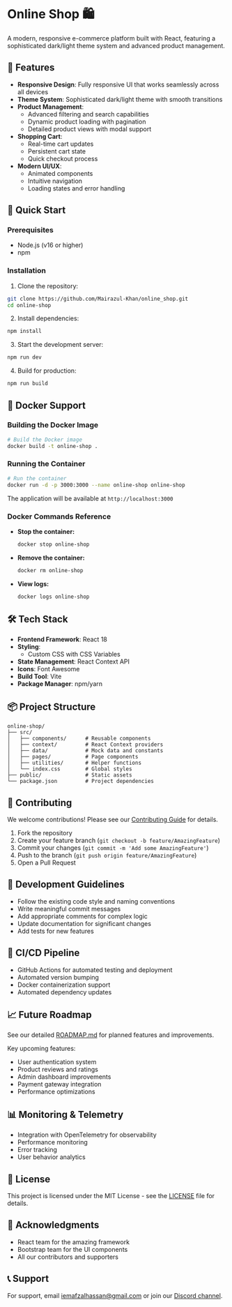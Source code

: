 # Online Shop 🛍️


A modern, responsive e-commerce platform built with React, featuring a sophisticated dark/light theme system and advanced product management.




## 🌟 Features

- **Responsive Design**: Fully responsive UI that works seamlessly across all devices
- **Theme System**: Sophisticated dark/light theme with smooth transitions
- **Product Management**: 
  - Advanced filtering and search capabilities
  - Dynamic product loading with pagination
  - Detailed product views with modal support
- **Shopping Cart**: 
  - Real-time cart updates
  - Persistent cart state
  - Quick checkout process
- **Modern UI/UX**:
  - Animated components
  - Intuitive navigation
  - Loading states and error handling

## 🚀 Quick Start

### Prerequisites

- Node.js (v16 or higher)
- npm

### Installation

1. Clone the repository:
```bash
git clone https://github.com/Mairazul-Khan/online_shop.git
cd online-shop
```

2. Install dependencies:
```bash
npm install
```

3. Start the development server:
```bash
npm run dev
```

4. Build for production:
```bash
npm run build
```

## 🐳 Docker Support

### Building the Docker Image

```bash
# Build the Docker image
docker build -t online-shop .
```

### Running the Container

```bash
# Run the container
docker run -d -p 3000:3000 --name online-shop online-shop
```

The application will be available at `http://localhost:3000`

### Docker Commands Reference

- **Stop the container:**
  ```bash
  docker stop online-shop
  ```

- **Remove the container:**
  ```bash
  docker rm online-shop
  ```

- **View logs:**
  ```bash
  docker logs online-shop
  ```

## 🛠️ Tech Stack

- **Frontend Framework**: React 18
- **Styling**: 
  - Custom CSS with CSS Variables
- **State Management**: React Context API
- **Icons**: Font Awesome
- **Build Tool**: Vite
- **Package Manager**: npm/yarn

## 📦 Project Structure

```
online-shop/
├── src/
│   ├── components/      # Reusable components
│   ├── context/         # React Context providers
│   ├── data/            # Mock data and constants
│   ├── pages/           # Page components
│   ├── utilities/       # Helper functions
│   └── index.css        # Global styles
├── public/              # Static assets
└── package.json         # Project dependencies
```

## 🤝 Contributing

We welcome contributions! Please see our [Contributing Guide](CONTRIBUTING.md) for details.

1. Fork the repository
2. Create your feature branch (`git checkout -b feature/AmazingFeature`)
3. Commit your changes (`git commit -m 'Add some AmazingFeature'`)
4. Push to the branch (`git push origin feature/AmazingFeature`)
5. Open a Pull Request

## 📝 Development Guidelines

- Follow the existing code style and naming conventions
- Write meaningful commit messages
- Add appropriate comments for complex logic
- Update documentation for significant changes
- Add tests for new features

## 🔄 CI/CD Pipeline

- GitHub Actions for automated testing and deployment
- Automated version bumping
- Docker containerization support
- Automated dependency updates

## 📈 Future Roadmap

See our detailed [ROADMAP.md](ROADMAP.md) for planned features and improvements.

Key upcoming features:
- User authentication system
- Product reviews and ratings
- Admin dashboard improvements
- Payment gateway integration
- Performance optimizations

## 📊 Monitoring & Telemetry

- Integration with OpenTelemetry for observability
- Performance monitoring
- Error tracking
- User behavior analytics


## 📄 License

This project is licensed under the MIT License - see the [LICENSE](LICENSE) file for details.

## 🙏 Acknowledgments

- React team for the amazing framework
- Bootstrap team for the UI components
- All our contributors and supporters

## 📞 Support

For support, email iemafzalhassan@gmail.com or join our [Discord channel](https://discord.gg/aVMWfSKA). 
